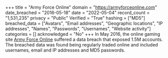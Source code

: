 +++
title = "Army Force Online"
domain = "https://armyforceonline.com"
date_breached = "2016-05-18"
date = "2022-05-04"
record_count = "1,531,235"
privacy = "Public"
Verified = "True"
hashing = ["MD5"]
breached_data = ["Avatars", "Email addresses", "Geographic locations", "IP addresses", "Names", "Passwords", "Usernames", "Website activity"]
categories = []
acknowledged = "No"
+++
In May 2016, the online gaming site <a href="http://armyforceonline.com" target="_blank" rel="noopener">Army Force Online</a> suffered a data breach that exposed 1.5M accounts. The breached data was found being regularly traded online and included usernames, email and IP addresses and MD5 passwords.

